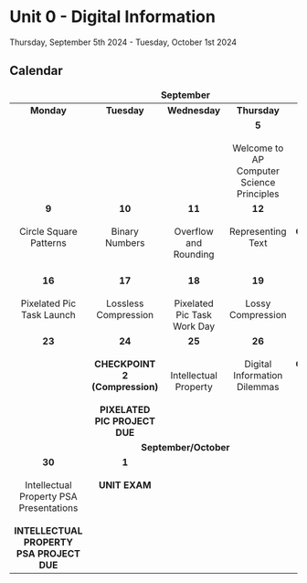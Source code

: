 # Unit 0 - Digital Information
Thursday, September 5th 2024 - Tuesday, October 1st 2024

## Calendar

<table>
  <thead>
    <tr valign = 'top'>
      <td align='center' colspan='5'><b>September</b>
    </tr>
  </thead>
  <tbody>
    <tr valign = 'top'>
      <td align='center' width=20%><b>Monday</b>
      <td align='center' width=20%><b>Tuesday</b>
      <td align='center' width=20%><b>Wednesday</b>
      <td align='center' width=20%><b>Thursday</b>
      <td align='center' width=20%><b>Friday</b>
    </tr>
    <tr valign = 'top'>
      <td align='center'>
      <td align='center'>
      <td align='center'>
      <td align='center'><b>5</b><br><br>Welcome to AP Computer Science Principles
      <td align='center'><b>6</b><br><br>Representing Information
    </tr>
    <tr valign = 'top'>
      <td align='center'><b>9</b><br><br>Circle Square Patterns
      <td align='center'><b>10</b><br><br>Binary Numbers
      <td align='center'><b>11</b><br><br>Overflow and Rounding
      <td align='center'><b>12</b><br><br>Representing Text
      <td align='center'><b>13</b><br><br><b>CHECKPOINT 1<br>(Binary and Overflow)</b>
    </tr>
    <tr valign = 'top'>
      <td align='center'><b>16</b><br><br>Pixelated Pic Task Launch
      <td align='center'><b>17</b><br><br>Lossless Compression
      <td align='center'><b>18</b><br><br>Pixelated Pic Task Work Day
      <td align='center'><b>19</b><br><br>Lossy Compression
      <td align='center'><b>20</b><br><br>Pixelated Pic Task Work Day
    </tr>
    <tr valign = 'top'>
      <td align='center'><b>23</b><br><br>
      <td align='center'><b>24</b><br><br><b>CHECKPOINT 2<br>(Compression)<br><br>PIXELATED PIC PROJECT DUE</b>
      <td align='center'><b>25</b><br><br><br>Intellectual Property
      <td align='center'><b>26</b><br><br>Digital Information Dilemmas
      <td align='center'><b>27</b><br><br><b>CHECKPOINT 3<br>(Intellectual Property)</b>
    </tr>
    <tr valign = 'top'>
      <td align='center' colspan ='5'><b>September/October</b>
    </tr>
    <tr valign = 'top'>
      <td align='center'><b>30</b><br><br>Intellectual Property PSA Presentations<br><br><b>INTELLECTUAL PROPERTY PSA PROJECT DUE</b>
      <td align='center'><b>1</b><br><br><b>UNIT EXAM</b>
      <td align='center'>
      <td align='center'>
      <td align='center'>
    </tr>
  </tbody>  
</table>
